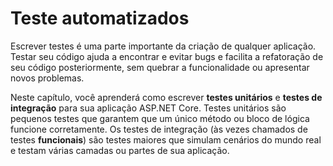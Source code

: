 # Teste automatizados
Escrever testes é uma parte importante da criação de qualquer aplicação. Testar seu código ajuda a encontrar e evitar bugs e facilita a refatoração de seu código posteriormente, sem quebrar a funcionalidade ou apresentar novos problemas.

Neste capítulo, você aprenderá como escrever **testes unitários** e **testes de integração** para sua aplicação ASP.NET Core. Testes unitários são pequenos testes que garantem que um único método ou bloco de lógica funcione corretamente. Os testes de integração (às vezes chamados de testes **funcionais**) são testes maiores que simulam cenários do mundo real e testam várias camadas ou partes de sua aplicação.
